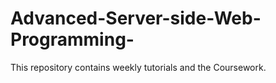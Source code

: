 # Advanced-Server-side-Web-Programming-
This repository contains weekly tutorials and the Coursework.
